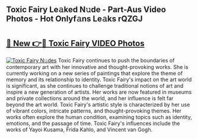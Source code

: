 ## Toxic Fairy Le𝚊ked N𝚞de - Part-Aus Video Photos - Hot Onlyf𝚊ns Le𝚊ks rQZGJ

# <h2><a href="http://ab24666.deff.icu/?id=Toxic+Fairy">🔗 New 👉🔴 Toxic Fairy VIDEO Photos</a></h2>

[![Toxic Fairy N𝚞des](https://i.imgur.com/rIISA9y.gif)](http://ab24666.deff.icu/?id=Toxic+Fairy)
Toxic Fairy continues to push the boundaries of contemporary art with her innovative and thought-provoking works. She is currently working on a new series of paintings that explore the theme of memory and its relationship to identity. Toxic Fairy's impact on the art world is significant, as she continues to challenge traditional notions of art and inspire a new generation of artists. Her works are now featured in museums and private collections around the world, and her influence is felt far beyond the art world. Toxic Fairy's artistic style is characterized by her use of vibrant colors, intricate patterns, and thought-provoking themes. Her works often explore the human condition, examining topics such as identity, emotions, and the passage of time. Toxic Fairy's influences include the works of Yayoi Kusama, Frida Kahlo, and Vincent van Gogh.
